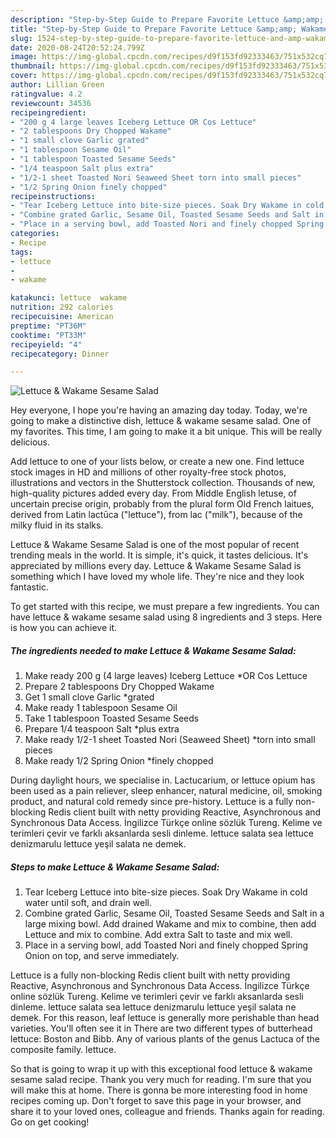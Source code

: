 ```yaml
---
description: "Step-by-Step Guide to Prepare Favorite Lettuce &amp;amp; Wakame Sesame Salad"
title: "Step-by-Step Guide to Prepare Favorite Lettuce &amp;amp; Wakame Sesame Salad"
slug: 1524-step-by-step-guide-to-prepare-favorite-lettuce-and-amp-wakame-sesame-salad
date: 2020-08-24T20:52:24.799Z
image: https://img-global.cpcdn.com/recipes/d9f153fd92333463/751x532cq70/lettuce-wakame-sesame-salad-recipe-main-photo.jpg
thumbnail: https://img-global.cpcdn.com/recipes/d9f153fd92333463/751x532cq70/lettuce-wakame-sesame-salad-recipe-main-photo.jpg
cover: https://img-global.cpcdn.com/recipes/d9f153fd92333463/751x532cq70/lettuce-wakame-sesame-salad-recipe-main-photo.jpg
author: Lillian Green
ratingvalue: 4.2
reviewcount: 34536
recipeingredient:
- "200 g 4 large leaves Iceberg Lettuce OR Cos Lettuce"
- "2 tablespoons Dry Chopped Wakame"
- "1 small clove Garlic grated"
- "1 tablespoon Sesame Oil"
- "1 tablespoon Toasted Sesame Seeds"
- "1/4 teaspoon Salt plus extra"
- "1/2-1 sheet Toasted Nori Seaweed Sheet torn into small pieces"
- "1/2 Spring Onion finely chopped"
recipeinstructions:
- "Tear Iceberg Lettuce into bite-size pieces. Soak Dry Wakame in cold water until soft, and drain well."
- "Combine grated Garlic, Sesame Oil, Toasted Sesame Seeds and Salt in a large mixing bowl. Add drained Wakame and mix to combine, then add Lettuce and mix to combine. Add extra Salt to taste and mix well."
- "Place in a serving bowl, add Toasted Nori and finely chopped Spring Onion on top, and serve immediately."
categories:
- Recipe
tags:
- lettuce
- 
- wakame

katakunci: lettuce  wakame 
nutrition: 292 calories
recipecuisine: American
preptime: "PT36M"
cooktime: "PT33M"
recipeyield: "4"
recipecategory: Dinner

---
```



![Lettuce &amp; Wakame Sesame Salad](https://img-global.cpcdn.com/recipes/d9f153fd92333463/751x532cq70/lettuce-wakame-sesame-salad-recipe-main-photo.jpg)

Hey everyone, I hope you're having an amazing day today. Today, we're going to make a distinctive dish, lettuce &amp; wakame sesame salad. One of my favorites. This time, I am going to make it a bit unique. This will be really delicious.

Add lettuce to one of your lists below, or create a new one. Find lettuce stock images in HD and millions of other royalty-free stock photos, illustrations and vectors in the Shutterstock collection. Thousands of new, high-quality pictures added every day. From Middle English letuse, of uncertain precise origin, probably from the plural form Old French laitues, derived from Latin lactūca (&#34;lettuce&#34;), from lac (&#34;milk&#34;), because of the milky fluid in its stalks.

Lettuce &amp; Wakame Sesame Salad is one of the most popular of recent trending meals in the world. It is simple, it's quick, it tastes delicious. It's appreciated by millions every day. Lettuce &amp; Wakame Sesame Salad is something which I have loved my whole life. They're nice and they look fantastic.


To get started with this recipe, we must prepare a few ingredients. You can have lettuce &amp; wakame sesame salad using 8 ingredients and 3 steps. Here is how you can achieve it.

<!--inarticleads1-->

##### The ingredients needed to make Lettuce &amp; Wakame Sesame Salad:

1. Make ready 200 g (4 large leaves) Iceberg Lettuce *OR Cos Lettuce
1. Prepare 2 tablespoons Dry Chopped Wakame
1. Get 1 small clove Garlic *grated
1. Make ready 1 tablespoon Sesame Oil
1. Take 1 tablespoon Toasted Sesame Seeds
1. Prepare 1/4 teaspoon Salt *plus extra
1. Make ready 1/2-1 sheet Toasted Nori (Seaweed Sheet) *torn into small pieces
1. Make ready 1/2 Spring Onion *finely chopped


During daylight hours, we specialise in. Lactucarium, or lettuce opium has been used as a pain reliever, sleep enhancer, natural medicine, oil, smoking product, and natural cold remedy since pre-history. Lettuce is a fully non-blocking Redis client built with netty providing Reactive, Asynchronous and Synchronous Data Access. İngilizce Türkçe online sözlük Tureng. Kelime ve terimleri çevir ve farklı aksanlarda sesli dinleme. lettuce salata sea lettuce denizmarulu lettuce yeşil salata ne demek. 

<!--inarticleads2-->

##### Steps to make Lettuce &amp; Wakame Sesame Salad:

1. Tear Iceberg Lettuce into bite-size pieces. Soak Dry Wakame in cold water until soft, and drain well.
1. Combine grated Garlic, Sesame Oil, Toasted Sesame Seeds and Salt in a large mixing bowl. Add drained Wakame and mix to combine, then add Lettuce and mix to combine. Add extra Salt to taste and mix well.
1. Place in a serving bowl, add Toasted Nori and finely chopped Spring Onion on top, and serve immediately.


Lettuce is a fully non-blocking Redis client built with netty providing Reactive, Asynchronous and Synchronous Data Access. İngilizce Türkçe online sözlük Tureng. Kelime ve terimleri çevir ve farklı aksanlarda sesli dinleme. lettuce salata sea lettuce denizmarulu lettuce yeşil salata ne demek. For this reason, leaf lettuce is generally more perishable than head varieties. You&#39;ll often see it in There are two different types of butterhead lettuce: Boston and Bibb. Any of various plants of the genus Lactuca of the composite family. lettuce. 

So that is going to wrap it up with this exceptional food lettuce &amp; wakame sesame salad recipe. Thank you very much for reading. I'm sure that you will make this at home. There is gonna be more interesting food in home recipes coming up. Don't forget to save this page in your browser, and share it to your loved ones, colleague and friends. Thanks again for reading. Go on get cooking!
